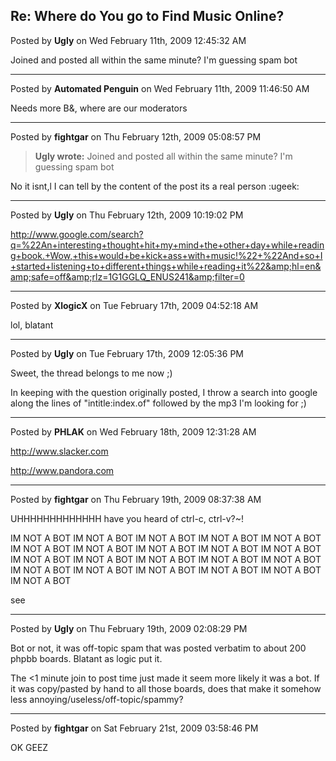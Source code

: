 ## Re: Where do You go to Find Music Online?
Posted by **Ugly** on Wed February 11th, 2009 12:45:32 AM

Joined and posted all within the same minute? I'm guessing spam bot

--------------------------------------------------------------------------------

Posted by **Automated Penguin** on Wed February 11th, 2009 11:46:50 AM

Needs more B&, where are our moderators

--------------------------------------------------------------------------------

Posted by **fightgar** on Thu February 12th, 2009 05:08:57 PM

> **Ugly wrote:**
> Joined and posted all within the same minute? I'm guessing spam bot

No it isnt,l I can tell by the content of the post its a real person  :ugeek:

--------------------------------------------------------------------------------

Posted by **Ugly** on Thu February 12th, 2009 10:19:02 PM

<http://www.google.com/search?q=%22An+interesting+thought+hit+my+mind+the+other+day+while+reading+book.+Wow,+this+would+be+kick+ass+with+music!%22+%22And+so+I+started+listening+to+different+things+while+reading+it%22&amp;hl=en&amp;safe=off&amp;rlz=1G1GGLQ_ENUS241&amp;filter=0>

--------------------------------------------------------------------------------

Posted by **XlogicX** on Tue February 17th, 2009 04:52:18 AM

lol, blatant

--------------------------------------------------------------------------------

Posted by **Ugly** on Tue February 17th, 2009 12:05:36 PM

Sweet, the thread belongs to me now ;)

In keeping with the question originally posted, I throw a search into google
along the lines of "intitle:index.of" followed by the mp3 I'm looking for ;)

--------------------------------------------------------------------------------

Posted by **PHLAK** on Wed February 18th, 2009 12:31:28 AM

<http://www.slacker.com>

<http://www.pandora.com>

--------------------------------------------------------------------------------

Posted by **fightgar** on Thu February 19th, 2009 08:37:38 AM

UHHHHHHHHHHHHH have you heard of ctrl-c, ctrl-v?~!

IM NOT A BOT
IM NOT A BOT
IM NOT A BOT
IM NOT A BOT
IM NOT A BOT
IM NOT A BOT
IM NOT A BOT
IM NOT A BOT
IM NOT A BOT
IM NOT A BOT
IM NOT A BOT
IM NOT A BOT
IM NOT A BOT
IM NOT A BOT
IM NOT A BOT
IM NOT A BOT
IM NOT A BOT
IM NOT A BOT
IM NOT A BOT
IM NOT A BOT
IM NOT A BOT

see

--------------------------------------------------------------------------------

Posted by **Ugly** on Thu February 19th, 2009 02:08:29 PM

Bot or not, it was off-topic spam that was posted verbatim to about 200 phpbb
boards. Blatant as logic put it.

The <1 minute join to post time just made it seem more likely it was a bot. If
it was copy/pasted by hand to all those boards, does that make it somehow less
annoying/useless/off-topic/spammy?

--------------------------------------------------------------------------------

Posted by **fightgar** on Sat February 21st, 2009 03:58:46 PM

OK GEEZ
